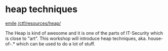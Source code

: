 # heap techniques

[emile](/about#contact) [/ctf/resources/heap/](/ctf/resources/heap/)

The Heap is kind of awesome and it is one of the parts of IT-Security which is close to "art". This workshop will introduce heap techniques, aka. house-of-.* which can be used to do a lot of stuff.

